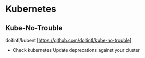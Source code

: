 # Kubernetes

## Kube-No-Trouble

doitintl/kubent [https://github.com/doitintl/kube-no-trouble]

* Check kubernetes Update deprecations against your cluster
